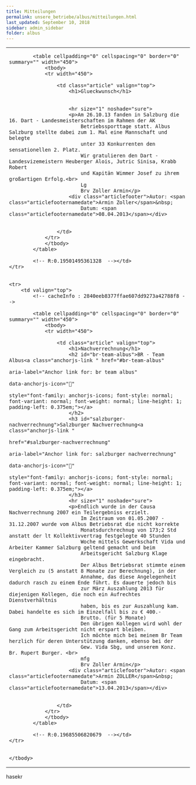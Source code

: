 ```yaml
---
title: Mitteilungen
permalink: unsere_betriebe/albus/mitteilungen.html
last_updated: September 10, 2018
sidebar: admin_sidebar
folder: albus
---
```


<table cellpadding="0" cellspacing="0" border="0" summary="">
    <tbody>
    <tr>
        <td valign="top">


            <table cellpadding="0" cellspacing="0" border="0" summary="" width="450">
                <tbody>
                <tr width="450">
                    
                    <td class="article" valign="top">
                        <h1>Glueckwunsch</h1>


                        <hr size="1" noshade="sure">
                        <p>Am 26.10.13 fanden in Salzburg die 16. Dart - Landesmeisterschaften im Rahmen der AK
                            Betriebssporttage statt. Albus Salzburg stellte dabei zum 1. Mal eine Mannschaft und belegte
                            unter 33 Konkurrenten den sensationellen 2. Platz.
                            Wir gratulieren den Dart - Landesvizemeistern Heuberger Alois, Jutric Sinisa, Krabb Robert
                            und Kapitän Wimmer Josef zu ihrem großartigen Erfolg.<br>
                            Lg
                            Brv Zoller Armin</p>
                        <div class="articlefooter">Autor: <span class="articlefooternamedate">Armin Zoller</span>&nbsp;
                            Datum: <span class="articlefooternamedate">08.04.2013</span></div>


                    </td>
                </tr>
                </tbody>
            </table>

            <!-- R:0.19501495361328  --></td>
    </tr>


    <tr>
        <td valign="top">
            <!-- cacheInfo : 2840eeb8377ffae607dd9273a42788f8 -->

            <table cellpadding="0" cellspacing="0" border="0" summary="" width="450">
                <tbody>
                <tr width="450">
                    
                    <td class="article" valign="top">
                        <h1>Nachverrechnung</h1>
                        <h2 id="br-team-albus">BR - Team Albus<a class="anchorjs-link " href="#br-team-albus"
                                                                 aria-label="Anchor link for: br team albus"
                                                                 data-anchorjs-icon=""
                                                                 style="font-family: anchorjs-icons; font-style: normal; font-variant: normal; font-weight: normal; line-height: 1; padding-left: 0.375em;"></a>
                        </h2>
                        <h3 id="salzburger-nachverrechnung">Salzburger Nachverrechnung<a class="anchorjs-link "
                                                                                         href="#salzburger-nachverrechnung"
                                                                                         aria-label="Anchor link for: salzburger nachverrechnung"
                                                                                         data-anchorjs-icon=""
                                                                                         style="font-family: anchorjs-icons; font-style: normal; font-variant: normal; font-weight: normal; line-height: 1; padding-left: 0.375em;"></a>
                        </h3>
                        <hr size="1" noshade="sure">
                        <p>Endlich wurde in der Causa Nachverrechnung 2007 ein Teilergebniss erzielt.
                            Im Zeitraum von 01.05.2007 - 31.12.2007 wurde vom Albus Betriebsrat die nicht korrekte
                            Monatsdurchrechnug von 173;2 Std anstatt der lt Kollektivvertrag festgelegte 40 Stunden
                            Woche mittels Gewerkschaft Vida und Arbeiter Kammer Salzburg geltend gemacht und beim
                            Arbeitsgericht Salzburg Klage eingebracht.
                            Der Albus Betriebsrat stimmte einem Vergleich zu (5 anstatt 8 Monate zur Berechnung), in der
                            Annahme, das diese Angelegenheit dadurch rasch zu einem Ende führt. Es dauerte jedoch bis
                            zur März Auszahlung 2013 für diejenigen Kollegen, die noch ein Aufrechtes Dienstverhältnis
                            haben, bis es zur Auszahlung kam. Dabei handelte es sich im Einzelfall bis zu € 400.-
                            Brutto. (für 5 Monate)
                            Den übrigen Kollegen wird wohl der Gang zum Arbeitsgericht nicht erspart bleiben.
                            Ich möchte mich bei meinem Br Team herzlich für deren Unterstützung danken, ebenso bei der
                            Gew. Vida Sbg, und unserem Konz. Br. Rupert Burger. <br>
                            mfg
                            Brv Zoller Armin</p>
                        <div class="articlefooter">Autor: <span class="articlefooternamedate">Armin ZOLLER</span>&nbsp;
                            Datum: <span class="articlefooternamedate">13.04.2013</span></div>


                    </td>
                </tr>
                </tbody>
            </table>

            <!-- R:0.19685506820679  --></td>
    </tr>


    </tbody>
</table>



hasekr


